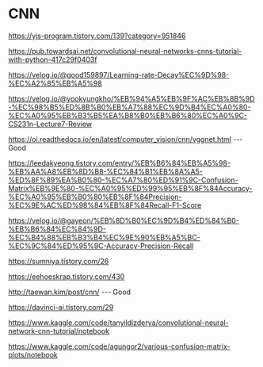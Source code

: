 
# CNN

https://yjs-program.tistory.com/139?category=951846

https://pub.towardsai.net/convolutional-neural-networks-cnns-tutorial-with-python-417c29f0403f


https://velog.io/@good159897/Learning-rate-Decay%EC%9D%98-%EC%A2%85%EB%A5%98

https://velog.io/@yookyungkho/%EB%94%A5%EB%9F%AC%EB%8B%9D-%EC%98%B5%ED%8B%B0%EB%A7%88%EC%9D%B4%EC%A0%80-%EC%A0%95%EB%B3%B5%EA%B8%B0%EB%B6%80%EC%A0%9C-CS231n-Lecture7-Review


https://oi.readthedocs.io/en/latest/computer_vision/cnn/vggnet.html --- Good

https://leedakyeong.tistory.com/entry/%EB%B6%84%EB%A5%98-%EB%AA%A8%EB%8D%B8-%EC%84%B1%EB%8A%A5-%ED%8F%89%EA%B0%80-%EC%A7%80%ED%91%9C-Confusion-Matrix%EB%9E%80-%EC%A0%95%ED%99%95%EB%8F%84Accuracy-%EC%A0%95%EB%B0%80%EB%8F%84Precision-%EC%9E%AC%ED%98%84%EB%8F%84Recall-F1-Score

https://velog.io/@gayeon/%EB%8D%B0%EC%9D%B4%ED%84%B0-%EB%B6%84%EC%84%9D-%EC%B4%88%EB%B3%B4%EC%9E%90%EB%A5%BC-%EC%9C%84%ED%95%9C-Accuracy-Precision-Recall

https://sumniya.tistory.com/26

https://eehoeskrap.tistory.com/430

http://taewan.kim/post/cnn/  --- Good

https://davinci-ai.tistory.com/29

https://www.kaggle.com/code/tanyildizderya/convolutional-neural-network-cnn-tutorial/notebook

https://www.kaggle.com/code/agungor2/various-confusion-matrix-plots/notebook
